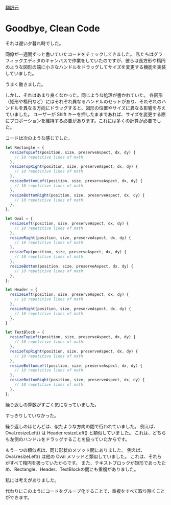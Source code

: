 [翻訳元](https://overreacted.io/goodbye-clean-code/)

# Goodbye, Clean Code

それは遅い夕暮れ時でした。

同僚が一週間ずっと書いていたコードをチェックしてきました。
私たちはグラフィックエディタのキャンバスで作業をしていたのですが、彼らは長方形や楕円のような図形の端に小さなハンドルをドラッグしてサイズを変更する機能を実装していました。

うまく動きました。

しかし、それはあまり良くなかった。同じような処理が書かれていた。
各図形（矩形や楕円など）にはそれぞれ異なるハンドルのセットがあり、それぞれのハンドルを異なる方向にドラッグすると、図形の位置やサイズに異なる影響を与えていました。
ユーザーが Shift キーを押したままであれば、サイズを変更する際にプロポーションを維持する必要があります。これには多くの計算が必要でした。

コードは次のような感じでした。

```js
let Rectangle = {
  resizeTopLeft(position, size, preserveAspect, dx, dy) {
    // 10 repetitive lines of math
  },
  resizeTopRight(position, size, preserveAspect, dx, dy) {
    // 10 repetitive lines of math
  },
  resizeBottomLeft(position, size, preserveAspect, dx, dy) {
    // 10 repetitive lines of math
  },
  resizeBottomRight(position, size, preserveAspect, dx, dy) {
    // 10 repetitive lines of math
  },
};

let Oval = {
  resizeLeft(position, size, preserveAspect, dx, dy) {
    // 10 repetitive lines of math
  },
  resizeRight(position, size, preserveAspect, dx, dy) {
    // 10 repetitive lines of math
  },
  resizeTop(position, size, preserveAspect, dx, dy) {
    // 10 repetitive lines of math
  },
  resizeBottom(position, size, preserveAspect, dx, dy) {
    // 10 repetitive lines of math
  },
};

let Header = {
  resizeLeft(position, size, preserveAspect, dx, dy) {
    // 10 repetitive lines of math
  },
  resizeRight(position, size, preserveAspect, dx, dy) {
    // 10 repetitive lines of math
  },  
}

let TextBlock = {
  resizeTopLeft(position, size, preserveAspect, dx, dy) {
    // 10 repetitive lines of math
  },
  resizeTopRight(position, size, preserveAspect, dx, dy) {
    // 10 repetitive lines of math
  },
  resizeBottomLeft(position, size, preserveAspect, dx, dy) {
    // 10 repetitive lines of math
  },
  resizeBottomRight(position, size, preserveAspect, dx, dy) {
    // 10 repetitive lines of math
  },
};
```

繰り返しの算数がすごく気になっていました。

すっきりしていなかった。

繰り返しのほとんどは、似たような方向の間で行われていました。
例えば、Oval.resizeLeft() は Header.resizeLeft() と類似していました。
これは、どちらも左側のハンドルをドラッグすることを扱っていたからです。

もう一つの類似点は、同じ形状のメソッド間にありました。
例えば、Oval.resizeLeft() は他の Oval メソッドと類似していました。
これは、それらがすべて楕円を扱っていたからです。
また、テキストブロックが矩形であったため、Rectangle、Header、TextBlockの間にも重複がありました。

私には考えがありました。

代わりにこのようにコードをグループ化することで、重複をすべて取り除くことができます。